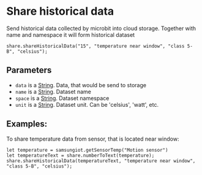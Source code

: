 # Share historical data

Send historical data collected by microbit into cloud storage. Together with name and namespace it will form historical dataset
```sig
share.shareHistoricalData("15", "temperature near window", "class 5-B", "celsius");
```

## Parameters

* `data` is a [String](/types/string). Data, that would be send to storage 
* `name` is a [String](/types/string). Dataset name 
* `space` is a [String](/types/string). Dataset namespace
* `unit` is a [String](/types/string). Dataset unit. Can be 'celsius', 'watt', etc.

## Examples:

To share temperature data from sensor, that is located near window:

```blocks
let temperature = samsungiot.getSensorTemp("Motion sensor")
let temperatureText = share.numberToText(temperature);
share.shareHistoricalData(temperatureText, "temperature near window", "class 5-B", "celsius");
```

